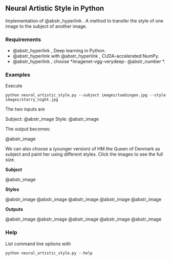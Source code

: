 ## Neural Artistic Style in Python

Implementation of @abstr_hyperlink . A method to transfer the style of one image to the subject of another image.

### Requirements

  * @abstr_hyperlink , Deep learning in Python.
  * @abstr_hyperlink with @abstr_hyperlink , CUDA-accelerated NumPy.
  * @abstr_hyperlink , choose *imagenet-vgg-verydeep- @abstr_number *.



### Examples

Execute
    
    
    python neural_artistic_style.py --subject images/tuebingen.jpg --style images/starry_night.jpg
    

The two inputs are

Subject: @abstr_image Style: @abstr_image 

The output becomes:

@abstr_image 

We can also choose a (younger version) of HM the Queen of Denmark as subject and paint her using different styles. Click the images to see the full size.

**Subject**

@abstr_image 

**Styles**

@abstr_image @abstr_image @abstr_image @abstr_image @abstr_image 

**Outputs**

@abstr_image @abstr_image @abstr_image @abstr_image @abstr_image 

### Help

List command line options with
    
    
    python neural_artistic_style.py --help
    
